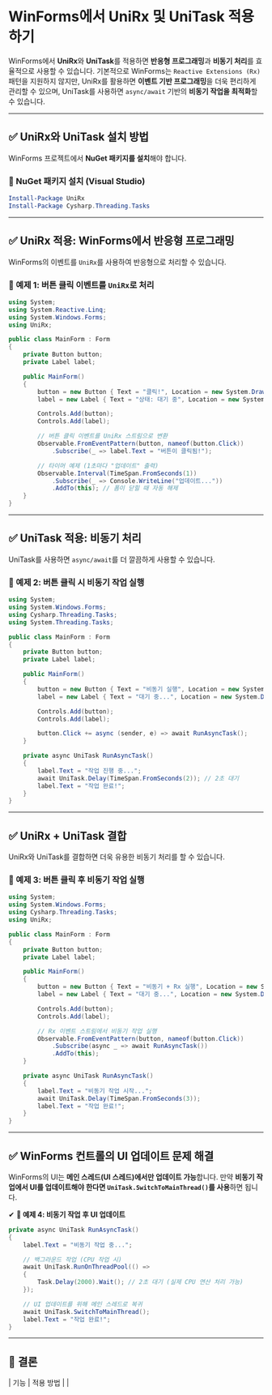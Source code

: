 # WinForms에서 UniRx 및 UniTask 적용하기

WinForms에서 **UniRx**와 **UniTask**를 적용하면 **반응형 프로그래밍**과 **비동기 처리**를 효율적으로 사용할 수 있습니다. 기본적으로 WinForms는 `Reactive Extensions (Rx)` 패턴을 지원하지 않지만, UniRx를 활용하면 **이벤트 기반 프로그래밍**을 더욱 편리하게 관리할 수 있으며, UniTask를 사용하면 `async/await` 기반의 **비동기 작업을 최적화**할 수 있습니다.

---

## ✅ UniRx와 UniTask 설치 방법
WinForms 프로젝트에서 **NuGet 패키지를 설치**해야 합니다.

### **🔹 NuGet 패키지 설치 (Visual Studio)**
```powershell
Install-Package UniRx
Install-Package Cysharp.Threading.Tasks
```

---

## ✅ UniRx 적용: WinForms에서 반응형 프로그래밍
WinForms의 이벤트를 `UniRx`를 사용하여 반응형으로 처리할 수 있습니다.

### **📌 예제 1: 버튼 클릭 이벤트를 `UniRx`로 처리**
```csharp
using System;
using System.Reactive.Linq;
using System.Windows.Forms;
using UniRx;

public class MainForm : Form
{
    private Button button;
    private Label label;

    public MainForm()
    {
        button = new Button { Text = "클릭!", Location = new System.Drawing.Point(10, 10) };
        label = new Label { Text = "상태: 대기 중", Location = new System.Drawing.Point(10, 50), AutoSize = true };

        Controls.Add(button);
        Controls.Add(label);

        // 버튼 클릭 이벤트를 UniRx 스트림으로 변환
        Observable.FromEventPattern(button, nameof(button.Click))
            .Subscribe(_ => label.Text = "버튼이 클릭됨!");

        // 타이머 예제 (1초마다 "업데이트" 출력)
        Observable.Interval(TimeSpan.FromSeconds(1))
            .Subscribe(_ => Console.WriteLine("업데이트..."))
            .AddTo(this); // 폼이 닫힐 때 자동 해제
    }
}
```

---

## ✅ UniTask 적용: 비동기 처리
UniTask를 사용하면 `async/await`를 더 깔끔하게 사용할 수 있습니다.

### **📌 예제 2: 버튼 클릭 시 비동기 작업 실행**
```csharp
using System;
using System.Windows.Forms;
using Cysharp.Threading.Tasks;
using System.Threading.Tasks;

public class MainForm : Form
{
    private Button button;
    private Label label;

    public MainForm()
    {
        button = new Button { Text = "비동기 실행", Location = new System.Drawing.Point(10, 10) };
        label = new Label { Text = "대기 중...", Location = new System.Drawing.Point(10, 50), AutoSize = true };

        Controls.Add(button);
        Controls.Add(label);

        button.Click += async (sender, e) => await RunAsyncTask();
    }

    private async UniTask RunAsyncTask()
    {
        label.Text = "작업 진행 중...";
        await UniTask.Delay(TimeSpan.FromSeconds(2)); // 2초 대기
        label.Text = "작업 완료!";
    }
}
```

---

## ✅ UniRx + UniTask 결합
UniRx와 UniTask를 결합하면 더욱 유용한 비동기 처리를 할 수 있습니다.

### **📌 예제 3: 버튼 클릭 후 비동기 작업 실행**
```csharp
using System;
using System.Windows.Forms;
using Cysharp.Threading.Tasks;
using UniRx;

public class MainForm : Form
{
    private Button button;
    private Label label;

    public MainForm()
    {
        button = new Button { Text = "비동기 + Rx 실행", Location = new System.Drawing.Point(10, 10) };
        label = new Label { Text = "대기 중...", Location = new System.Drawing.Point(10, 50), AutoSize = true };

        Controls.Add(button);
        Controls.Add(label);

        // Rx 이벤트 스트림에서 비동기 작업 실행
        Observable.FromEventPattern(button, nameof(button.Click))
            .Subscribe(async _ => await RunAsyncTask())
            .AddTo(this);
    }

    private async UniTask RunAsyncTask()
    {
        label.Text = "비동기 작업 시작...";
        await UniTask.Delay(TimeSpan.FromSeconds(3));
        label.Text = "작업 완료!";
    }
}
```

---

## ✅ WinForms 컨트롤의 UI 업데이트 문제 해결
WinForms의 UI는 **메인 스레드(UI 스레드)에서만 업데이트 가능**합니다.
만약 **비동기 작업에서 UI를 업데이트해야 한다면 `UniTask.SwitchToMainThread()`를 사용**하면 됩니다.

✔ **📌 예제 4: 비동기 작업 후 UI 업데이트**
```csharp
private async UniTask RunAsyncTask()
{
    label.Text = "비동기 작업 중...";

    // 백그라운드 작업 (CPU 작업 시)
    await UniTask.RunOnThreadPool(() =>
    {
        Task.Delay(2000).Wait(); // 2초 대기 (실제 CPU 연산 처리 가능)
    });

    // UI 업데이트를 위해 메인 스레드로 복귀
    await UniTask.SwitchToMainThread();
    label.Text = "작업 완료!";
}
```

---

## 🎯 결론
| 기능 | 적용 방법 |
|


